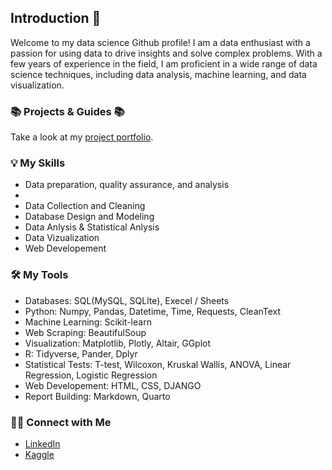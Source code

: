 ## Introduction 👋

Welcome to my data science Github profile! I am a data enthusiast with a passion for using data to drive insights and solve complex problems. With a few years of experience in the field, I am proficient in a wide range of data science techniques, including data analysis, machine learning, and data visualization.

### 📚 Projects & Guides 📚
Take a look at my <a href="https://github.com/tybinning/Protfolio-Guide"> project portfolio</a>. 

### 💡 My Skills
<ul>
  <li>Data preparation, quality assurance, and analysis<li/>
  <li>Data Collection and Cleaning</li>
  <li>Database Design and Modeling</li>
  <li>Data Anlysis & Statistical Anlysis</li>
  <li>Data Vizualization</li>
  <li>Web Developement</li>
</ul>

### 🛠️ My Tools
<ul>
  <li>Databases: SQL(MySQL, SQLlte), Execel / Sheets </li>
  <li>Python: Numpy, Pandas, Datetime, Time, Requests, CleanText</li>
  <li>Machine Learning: Scikit-learn</li>
  <li>Web Scraping: BeautifulSoup</li>
  <li>Visualization: Matplotlib, Plotly, Altair, GGplot</li>
  <li>R: Tidyverse, Pander, Dplyr</li>
  <li>Statistical Tests: T-test, Wilcoxon, Kruskal Wallis, ANOVA, Linear Regression, Logistic Regression</li>
  <li>Web Developement: HTML, CSS, DJANGO</li>
  <li>Report Building: Markdown, Quarto</li>
</ul>

### 🙌🏻 Connect with Me
<ul>
  <li><a href="https://www.linkedin.com/in/tyler-binning-089849267/">LinkedIn<a></li>
   <li><a href="https://www.kaggle.com/tylerbinning">Kaggle<a></li>
</ul>
